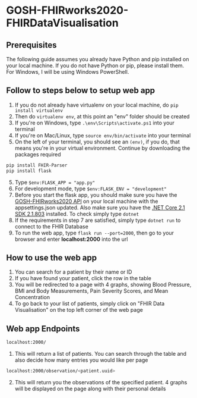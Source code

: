 # GOSH-FHIRworks2020-FHIRDataVisualisation
## Prerequisites
The following guide assumes you already have Python and pip installed on your local machine. If you do not have Python or pip, please install them.
For Windows, I will be using Windows PowerShell.

## Follow to steps below to setup web app

1. If you do not already have virtualenv on your local machine, do ```pip install virtualenv```
2. Then do ```virtualenv env```, at this point an "env" folder should be created
3. If you're on Windows, type ```.\env\Scripts\activate.ps1``` into your terminal
3. If you're on Mac/Linux, type ```source env/bin/activate``` into your terminal
4. On the left of your terminal, you should see an ```(env)```, if you do, that means you're in your virtual environment. Continue by  downloading the packages required
```bash
pip install FHIR-Parser 
pip install flask
```
5. Type ```$env:FLASK_APP = "app.py"```
6. For development mode, type ```$env:FLASK_ENV = "development"```
7. Before you start the flask app, you should make sure you have the [GOSH-FHIRworks2020 API](https://github.com/greenfrogs/FHIRworks_2020) on your local machine with the appsettings.json updated. Also make sure you have the [.NET Core 2.1 SDK 2.1.803](https://dotnet.microsoft.com/download/dotnet-core/2.1) installed. To check simply type ```dotnet``` 
8. If the requirements in step 7 are satisfied, simply type ```dotnet run``` to connect to the FHIR Database
9. To run the web app, type ```flask run --port=2000```, then go to your browser and enter **localhost:2000** into the url


## How to use the web app
1. You can search for a patient by their name or ID
2. If you have found your patient, click the row in the table
3. You will be redirected to a page with 4 graphs, showing Blood Pressure, BMI and Body Measurements, Pain Severity Scores, and Mean Concentration
4. To go back to your list of patients, simply click on "FHIR Data Visualisation" on the top left corner of the web page

## Web app Endpoints
``` bash
localhost:2000/
```
1. This will return a list of patients. You can search through the table and also decide how many entries you would like per page
``` bash
localhost:2000/observation/<patient.uuid>
```
2. This will return you the observations of the specified patient. 4 graphs will be displayed on the page along with their personal details
